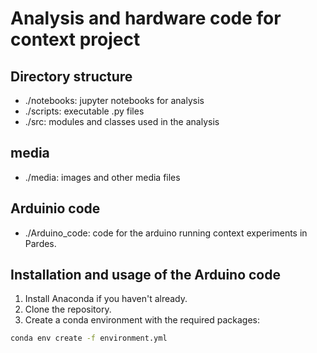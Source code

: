 # Analysis and hardware code for context project

## Directory structure

- ./notebooks: jupyter notebooks for analysis
- ./scripts: executable .py files
- ./src: modules and classes used in the analysis

## media

- ./media: images and other media files

## Arduinio code

- ./Arduino_code: code for the arduino running context experiments in Pardes. 

## Installation and usage of the Arduino code

1. Install Anaconda if you haven't already.
2. Clone the repository.
3. Create a conda environment with the required packages:

```bash
conda env create -f environment.yml
```

